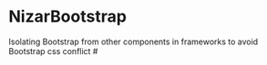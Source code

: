 # NizarBootstrap
Isolating Bootstrap from other components in frameworks to avoid Bootstrap css conflict
#<html>
  <!-- here there is no bootstrap style -->
  <div class="NizarBootstrap>
              <!-- here there is bootstrap style -->
  </div>
  <!-- here there is no bootstrap style -->
</html>
            
